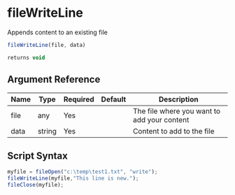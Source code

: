 # fileWriteLine

Appends content to an existing file

```javascript
fileWriteLine(file, data)
```

```javascript
returns void
```

## Argument Reference

| Name | Type | Required | Default | Description |
| --- | --- | --- | --- | --- |
| file | any | Yes |  | The file where you want to add your content |
| data | string | Yes |  | Content to add to the file |

## Script Syntax

```javascript
myfile = fileOpen("c:\temp\test1.txt", "write"); 
fileWriteLine(myfile,"This line is new."); 
fileClose(myfile);
```
